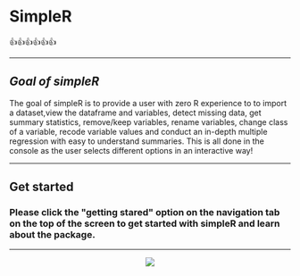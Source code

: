 # SimpleR

👍👍👍👍👍👍

------------------------------------------------------------------------

## *Goal of simpleR*

The goal of simpleR is to provide a user with zero R experience to to import a dataset,view the dataframe and variables, detect missing data, get summary statistics, remove/keep variables, rename variables, change class of a variable, recode variable values and conduct an in-depth multiple regression with easy to understand summaries. This is all done in the console as the user selects different options in an interactive way!

------------------------------------------------------------------------

## **Get started**

### Please **click** the "getting stared" option on the **navigation tab** on the top of the screen to get started with simpleR and learn about the package.

------------------------------------------------------------------------



<center>




![](https://c.tenor.com/NPcziirrz1EAAAAC/enjoy.gif)

</center>
